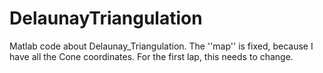 # DelaunayTriangulation
Matlab code about Delaunay_Triangulation.
The ''map'' is fixed, because I have all the Cone coordinates. For the first lap, this needs to change.
